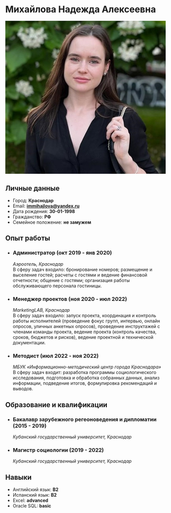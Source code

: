 # Михайлова Надежда Алексеевна
![avatar](./avatar.jpg)

## Личные данные
* Город: **Краснодар**
* Email: **immihajlova@yandex.ru**
* Дата рождения: **30-01-1998**
* Гражданство: **РФ**
* Семейное положение: **не замужем**

## Опыт работы
* ### Администратор (окт 2019 - янв 2020)
  *Аэроотель, Краснодар*  
В сферу задач входило: бронирование номеров; размещение и выселение гостей; расчеты с гостями и ведение
финансовой отчетности; общение с гостями; организация работы обслуживающего персонала гостиницы.

* ### Менеджер проектов (ноя 2020 - июл 2022)
  *MarketingLAB, Краснодар*  
В сферу задач входило: запуск проекта, координация и контроль работы исполнителей (проведение фокус
групп, интервью, онлайн опросов, уличных анкетных опросов), проведение инструктажей с членами команды
проекта, ведение проекта (контроль качества, сроков, бюджетов и рисков), ведение проектной и технической
документации.

* ### Методист (июл 2022 - ноя 2022)
  *МБУК «Информационно-методический центр города Краснодара»*  
В сферу задач входит: разработка программы социологического исследования, подготовка и обработка
собранных данных, анализ информации, подведение итогов, формулировка рекомендаций и выводов.

## Образование и квалификации
* ### Бакалавр зарубежного регеоноведения и дипломатии (2015 - 2019)
  *Кубанский государственный университет, Краснодар*

* ### Магистр социологии (2019 - 2022)
  *Кубанский государственный университет, Краснодар*

## Навыки
* Английский язык: **B2**
* Испанский язык: **B2**
* Excel: **advanced**
* Oracle SQL: **basic**